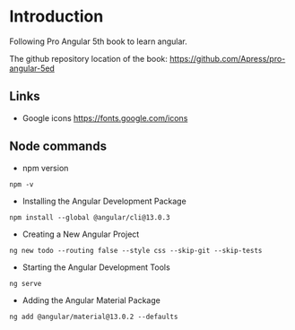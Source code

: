 # Introduction 
Following Pro Angular 5th book to learn angular.

The github repository location of the book: 
https://github.com/Apress/pro-angular-5ed

## Links

- Google icons https://fonts.google.com/icons

## Node commands

- npm version
```
npm -v
```

- Installing the Angular Development Package
```
npm install --global @angular/cli@13.0.3
```

- Creating a New Angular Project

```
ng new todo --routing false --style css --skip-git --skip-tests
```

- Starting the Angular Development Tools

```
ng serve
```

- Adding the Angular Material Package

```
ng add @angular/material@13.0.2 --defaults
```
